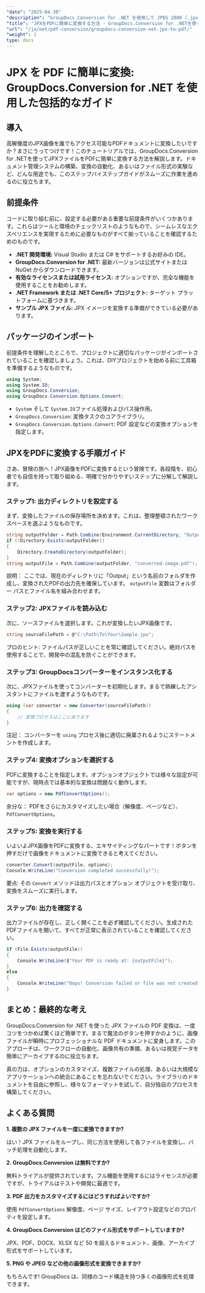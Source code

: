 ```yaml
---
"date": "2025-04-30"
"description": "GroupDocs.Conversion for .NET を使用して JPEG 2000 (.jpx) ファイルを PDF に変換する方法を学びましょう。コード例とベストプラクティスを交えたステップバイステップのガイドをご覧ください。"
"title": "JPXをPDFに簡単に変換する方法 - GroupDocs.Conversion for .NETを使った包括的なガイド"
"url": "/ja/net/pdf-conversion/groupdocs-conversion-net-jpx-to-pdf/"
"weight": 1
type: docs
---
```

# JPX を PDF に簡単に変換: GroupDocs.Conversion for .NET を使用した包括的なガイド

## 導入

高解像度のJPX画像を誰でもアクセス可能なPDFドキュメントに変換したいですか？まさにうってつけです！このチュートリアルでは、GroupDocs.Conversion for .NETを使ってJPXファイルをPDFに簡単に変換する方法を解説します。ドキュメント管理システムの構築、変換の自動化、あるいはファイル形式の実験など、どんな用途でも、このステップバイステップガイドがスムーズに作業を進めるのに役立ちます。


## 前提条件

コードに取り組む前に、設定する必要がある重要な前提条件がいくつかあります。これらはツールと環境のチェックリストのようなもので、シームレスなエクスペリエンスを実現するために必要なものがすべて揃っていることを確認するためのものです。

- **.NET 開発環境:** Visual Studio または C# をサポートするお好みの IDE。
- **GroupDocs.Conversion for .NET:** 最新バージョンは公式サイトまたは NuGet からダウンロードできます。
- **有効なライセンスまたは試用ライセンス:** オプションですが、完全な機能を使用することをお勧めします。
- **.NET Framework または .NET Core/5+ プロジェクト:** ターゲット プラットフォームに基づきます。
- **サンプル JPX ファイル:** JPX イメージを変換する準備ができている必要があります。


## パッケージのインポート

前提条件を理解したところで、プロジェクトに適切なパッケージがインポートされていることを確認しましょう。これは、DIYプロジェクトを始める前に工具箱を準備するようなものです。

```csharp
using System;
using System.IO;
using GroupDocs.Conversion;
using GroupDocs.Conversion.Options.Convert;
```

- `System` そして `System.IO`ファイル処理およびパス操作用。
- `GroupDocs.Conversion`: 変換タスクのコアライブラリ。
- `GroupDocs.Conversion.Options.Convert`: PDF 設定などの変換オプションを指定します。


## JPXをPDFに変換する手順ガイド

さあ、冒険の旅へ！JPX画像をPDFに変換するという冒険です。各段階を、初心者でも自信を持って取り組める、明確で分かりやすいステップに分解して解説します。


### ステップ1: 出力ディレクトリを設定する

まず、変換したファイルの保存場所を決めます。これは、整理整頓されたワークスペースを選ぶようなものです。

```csharp
string outputFolder = Path.Combine(Environment.CurrentDirectory, "Output");
if (!Directory.Exists(outputFolder))
{
    Directory.CreateDirectory(outputFolder);
}
string outputFile = Path.Combine(outputFolder, "converted-image.pdf");
```

説明：
ここでは、現在のディレクトリに「Output」という名前のフォルダを作成し、変換されたPDFの出力先を確保しています。 `outputFile` 変数はフォルダー パスとファイル名を組み合わせます。


### ステップ2: JPXファイルを読み込む

次に、ソースファイルを選択します。これが変換したいJPX画像です。

```csharp
string sourceFilePath = @"C:\Path\To\Your\Sample.jpx";
```

プロのヒント:
ファイルパスが正しいことを常に確認してください。絶対パスを使用することで、開発中の混乱を防ぐことができます。


### ステップ3: GroupDocsコンバーターをインスタンス化する

次に、JPXファイルを使ってコンバーターを初期化します。まるで熟練したアシスタントにファイルを渡すようなものです。

```csharp
using (var converter = new Converter(sourceFilePath))
{
    // 変換プロセスはここにあります
}
```

注記：
コンバーターを `using` プロセス後に適切に廃棄されるようにステートメントを作成します。


### ステップ4: 変換オプションを選択する

PDFに変換することを指定します。オプションオブジェクトでは様々な設定が可能ですが、現時点では基本的な変換は問題なく動作します。

```csharp
var options = new PdfConvertOptions();
```

余分な：
PDFをさらにカスタマイズしたい場合（解像度、ページなど）、 `PdfConvertOptions`。


### ステップ5: 変換を実行する

いよいよJPX画像をPDFに変換する、エキサイティングなパートです！ボタンを押すだけで画像をドキュメントに変換できると考えてください。

```csharp
converter.Convert(outputFile, options);
Console.WriteLine("Conversion completed successfully!");
```

要点:
その `Convert` メソッドは出力パスとオプション オブジェクトを受け取り、変換をスムーズに実行します。


### ステップ6: 出力を確認する

出力ファイルが存在し、正しく開くことを必ず確認してください。生成されたPDFファイルを開いて、すべてが正常に表示されていることを確認してください。

```csharp
if (File.Exists(outputFile))
{
    Console.WriteLine($"Your PDF is ready at: {outputFile}");
}
else
{
    Console.WriteLine("Oops! Conversion failed or file was not created.");
}
```


## まとめ：最終的な考え

GroupDocs.Conversion for .NET を使った JPX ファイルの PDF 変換は、一度コツをつかめば驚くほど簡単です。まるで魔法のボタンを押すかのように、画像ファイルが瞬時にプロフェッショナルな PDF ドキュメントに変身します。このアプローチは、ワークフローの自動化、画像共有の準備、あるいは視覚データを簡単にアーカイブするのに役立ちます。

真の力は、オプションのカスタマイズ、複数ファイルの処理、あるいは大規模なアプリケーションへの統合にあることを忘れないでください。ライブラリのドキュメントを自由に参照し、様々なフォーマットを試して、自分独自のプロセスを構築してください。


## よくある質問

**1. 複数の JPX ファイルを一度に変換できますか?**  

はい！JPX ファイルをループし、同じ方法を使用して各ファイルを変換し、バッチ処理を自動化します。

**2. GroupDocs.Conversion は無料ですか?**  

無料トライアルが提供されています。フル機能を使用するにはライセンスが必要ですが、トライアルはテストや開発に最適です。

**3. PDF 出力をカスタマイズするにはどうすればよいですか?**  

使用 `PdfConvertOptions` 解像度、ページ サイズ、レイアウト設定などのプロパティを設定します。

**4. GroupDocs.Conversion はどのファイル形式をサポートしていますか?**  

JPX、PDF、DOCX、XLSX など 50 を超えるドキュメント、画像、アーカイブ形式をサポートしています。

**5. PNG や JPEG などの他の画像形式を変換できますか?**  

もちろんです! GroupDocs は、同様のコード構造を持つ多くの画像形式を処理できます。